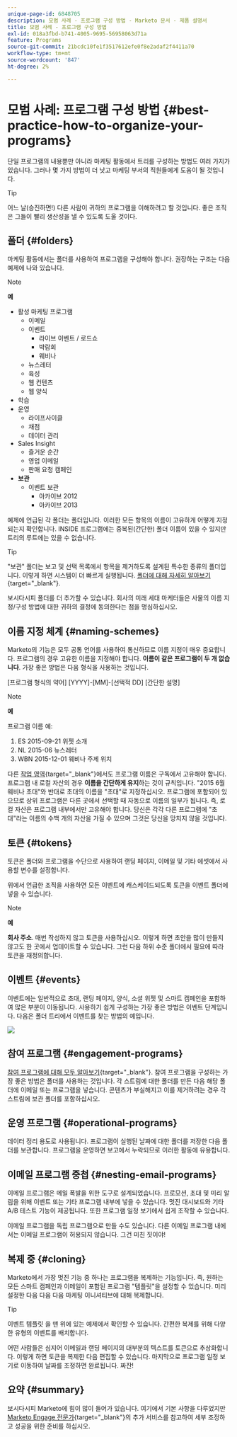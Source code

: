 ```yaml
---
unique-page-id: 6848705
description: 모범 사례 - 프로그램 구성 방법 - Marketo 문서 - 제품 설명서
title: 모범 사례 - 프로그램 구성 방법
exl-id: 018a3fbd-b741-4005-9695-56958063d71a
feature: Programs
source-git-commit: 21bcdc10fe1f3517612efe0f8e2adaf2f4411a70
workflow-type: tm+mt
source-wordcount: '847'
ht-degree: 2%

---
```


# 모범 사례: 프로그램 구성 방법 {#best-practice-how-to-organize-your-programs}

단일 프로그램의 내용뿐만 아니라 마케팅 활동에서 트리를 구성하는 방법도 여러 가지가 있습니다. 그러나 몇 가지 방법이 더 낫고 마케팅 부서의 직원들에게 도움이 될 것입니다.

>[!TIP]
>
>어느 날(승진하면!) 다른 사람이 귀하의 프로그램을 이해하려고 할 것입니다. 좋은 조직은 그들이 빨리 생산성을 낼 수 있도록 도울 것이다.

## 폴더 {#folders}

마케팅 활동에서는 폴더를 사용하여 프로그램을 구성해야 합니다. 권장하는 구조는 다음 예제에 나와 있습니다.

>[!NOTE]
>
>**예**
>
>* 활성 마케팅 프로그램
>   * 이메일
>   * 이벤트
>     * 라이브 이벤트 / 로드쇼
>     * 박람회
>     * 웨비나
>   * 뉴스레터
>   * 육성
>   * 웹 컨텐츠
>   * 웹 양식
>* 학습
>* 운영
>   * 라이프사이클
>   * 채점
>   * 데이터 관리
>* Sales Insight
>   * 즐거운 순간
>   * 영업 이메일
>   * 판매 요청 캠페인
>* **보관**
>   * 이벤트 보관
>     * 아카이브 2012
>     * 아카이브 2013

예제에 언급된 각 폴더는 폴더입니다. 이러한 모든 항목의 이름이 고유하게 어떻게 지정되는지 확인합니다. INSIDE 프로그램에는 중복된(간단한) 폴더 이름이 있을 수 있지만 트리의 루트에는 있을 수 없습니다.

>[!TIP]
>
>&quot;보관&quot; 폴더는 보고 및 선택 목록에서 항목을 제거하도록 설계된 특수한 종류의 폴더입니다. 이렇게 하면 시스템이 더 빠르게 실행됩니다. [폴더에 대해 자세히 알아보기](/help/marketo/product-docs/core-marketo-concepts/miscellaneous/understanding-folders.md){target="_blank"}.

보시다시피 폴더를 더 추가할 수 있습니다. 회사의 미래 세대 마케터들은 사물의 이름 지정/구성 방법에 대한 귀하의 결정에 동의한다는 점을 명심하십시오.

## 이름 지정 체계 {#naming-schemes}

Marketo의 기능은 모두 공통 언어를 사용하여 통신하므로 이름 지정이 매우 중요합니다. 프로그램의 경우 고유한 이름을 지정해야 합니다. **이름이 같은 프로그램이 두 개 없습니다**. 가장 좋은 방법은 다음 형식을 사용하는 것입니다.

[프로그램 형식의 약어] [YYYY]-[MM]-[선택적 DD] [간단한 설명]

>[!NOTE]
>
>**예**
>
>프로그램 이름 예:
>
>1. ES 2015-09-21 위젯 소개
>1. NL 2015-06 뉴스레터
>1. WBN 2015-12-01 웨비나 주제 위치

다른 [작업 영역](/help/marketo/product-docs/administration/workspaces-and-person-partitions/understanding-workspaces-and-person-partitions.md){target="_blank"}에서도 프로그램 이름은 구독에서 고유해야 합니다.  프로그램 내 로컬 자산의 경우 **이름을 간단하게 유지**&#x200B;하는 것이 규칙입니다. &quot;2015 6월 웨비나 초대&quot;와 반대로 초대의 이름을 &quot;초대&quot;로 지정하십시오. 프로그램에 포함되어 있으므로 상위 프로그램은 다른 곳에서 선택할 때 자동으로 이름의 일부가 됩니다. 즉, 로컬 자산은 프로그램 내부에서만 고유해야 합니다. 당신은 각각 다른 프로그램에 &quot;초대&quot;라는 이름의 수백 개의 자산을 가질 수 있으며 그것은 당신을 망치지 않을 것입니다.

## 토큰 {#tokens}

토큰은 폴더와 프로그램을 수단으로 사용하여 랜딩 페이지, 이메일 및 기타 에셋에서 사용할 변수를 설정합니다.

위에서 언급한 조직을 사용하면 모든 이벤트에 캐스케이드되도록 토큰을 이벤트 폴더에 넣을 수 있습니다.

>[!NOTE]
>
>**예**
>
>**회사 주소**. 매번 작성하지 않고 토큰을 사용하십시오. 이렇게 하면 초안을 많이 만들지 않고도 한 곳에서 업데이트할 수 있습니다. 그런 다음 하위 수준 폴더에서 필요에 따라 토큰을 재정의합니다.

## 이벤트 {#events}

이벤트에는 일반적으로 초대, 랜딩 페이지, 양식, 소셜 위젯 및 스마트 캠페인을 포함하여 많은 부분이 이동됩니다. 사용하기 쉽게 구성하는 가장 좋은 방법은 이벤트 단계입니다. 다음은 폴더 트리에서 이벤트를 찾는 방법의 예입니다.

![](assets/capture.png)

## 참여 프로그램 {#engagement-programs}

[참여 프로그램에 대해 모두 알아보기](/help/marketo/product-docs/email-marketing/drip-nurturing/creating-an-engagement-program/understanding-engagement-programs.md){target="_blank"}. 참여 프로그램을 구성하는 가장 좋은 방법은 폴더를 사용하는 것입니다. 각 스트림에 대한 폴더를 만든 다음 해당 폴더에 이메일 또는 프로그램을 넣습니다. 콘텐츠가 부실해지고 이를 제거하려는 경우 각 스트림에 보관 폴더를 포함하십시오.

## 운영 프로그램 {#operational-programs}

데이터 정리 용도로 사용됩니다. 프로그램이 실행된 날짜에 대한 폴더를 저장한 다음 폴더를 보관합니다. 프로그램을 운영하면 보고에서 누락되므로 이러한 활동에 유용합니다.

## 이메일 프로그램 중첩 {#nesting-email-programs}

이메일 프로그램은 메일 폭발을 위한 도구로 설계되었습니다. 프로모션, 초대 및 미리 알림을 위해 이벤트 또는 기타 프로그램 내부에 넣을 수 있습니다. 멋진 대시보드와 기타 A/B 테스트 기능이 제공됩니다. 또한 프로그램 일정 보기에서 쉽게 조작할 수 있습니다.

이메일 프로그램을 독립 프로그램으로 만들 수도 있습니다. 다른 이메일 프로그램 내에서는 이메일 프로그램이 허용되지 않습니다. 그건 미친 짓이야!

## 복제 중 {#cloning}

Marketo에서 가장 멋진 기능 중 하나는 프로그램을 복제하는 기능입니다. 즉, 원하는 모든 스마트 캠페인과 이메일이 포함된 프로그램 &quot;템플릿&quot;을 설정할 수 있습니다. 미리 설정한 다음 다음 다음 마케팅 이니셔티브에 대해 복제합니다.

>[!TIP]
>
>이벤트 템플릿 을 맨 위에 있는 예제에서 확인할 수 있습니다. 간편한 복제를 위해 다양한 유형의 이벤트를 배치합니다.

어떤 사람들은 심지어 이메일과 랜딩 페이지의 대부분의 텍스트를 토큰으로 추상화합니다. 이렇게 하면 토큰을 복제한 다음 편집할 수 있습니다. 마지막으로 프로그램 일정 보기로 이동하여 날짜를 조정하면 완료됩니다. 짜잔!

## 요약 {#summary}

보시다시피 Marketo에 힘이 많이 들어가 있습니다. 여기에서 기본 사항을 다루었지만 [Marketo Engage 전문가](https://business.adobe.com/products/marketo/services-support.html){target="_blank"}의 추가 서비스를 참고하여 세부 조정하고 성공을 위한 준비를 하십시오.
